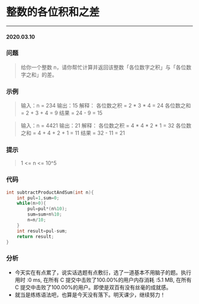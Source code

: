 # 整数的各位积和之差
***
#### 2020.03.10

### 问题
>给你一个整数 n，请你帮忙计算并返回该整数「各位数字之积」与「各位数字之和」的差。

### 示例
>输入：n = 234
输出：15 
解释：
各位数之积 = 2 * 3 * 4 = 24 
各位数之和 = 2 + 3 + 4 = 9 
结果 = 24 - 9 = 15

>输入：n = 4421
输出：21
解释： 
各位数之积 = 4 * 4 * 2 * 1 = 32 
各位数之和 = 4 + 4 + 2 + 1 = 11 
结果 = 32 - 11 = 21

### 提示
>1 <= n <= 10^5

### 代码
```c
int subtractProductAndSum(int n){
    int pul=1,sum=0;
    while(n>0){
        pul=pul*(n%10);
        sum=sum+n%10;
        n=n/10;
    }
    int result=pul-sum;
    return result;
}
```

### 分析
 - 今天实在有点累了，说实话选题有点敷衍，选了一道基本不用脑子的题。执行用时 :0 ms, 在所有 C 提交中击败了100.00%的用户内存消耗 :5.1 MB, 在所有
   C 提交中击败了100.00%的用户。即使是双百有没有丝毫的成就感。
 - 就当是练练语法吧，也算是今天没有落下。明天课少，继续努力！
